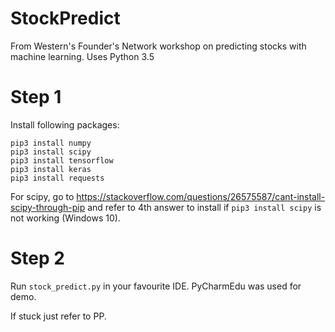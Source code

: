# StockPredict
From Western's Founder's Network workshop on predicting stocks with machine learning. Uses Python 3.5

# Step 1

Install following packages:
```
pip3 install numpy
pip3 install scipy
pip3 install tensorflow
pip3 install keras
pip3 install requests
```
For scipy, go to https://stackoverflow.com/questions/26575587/cant-install-scipy-through-pip and refer to 4th answer to install if ```pip3 install scipy``` is not working (Windows 10).

# Step 2

Run ```stock_predict.py``` in your favourite IDE. PyCharmEdu was used for demo. 

If stuck just refer to PP.
